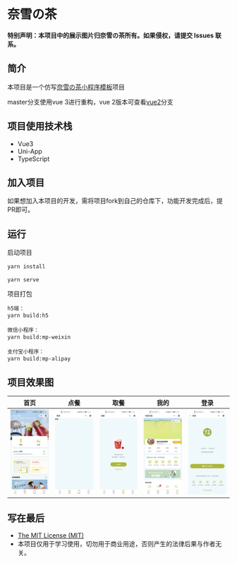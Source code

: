 # 奈雪の茶

**特别声明：本项目中的展示图片归奈雪の茶所有。如果侵权，请提交 Issues 联系。**

## 简介

本项目是一个仿写[奈雪の茶小程序模板](https://github.com/tinypuppet/nxdc-milktea)项目

master分支使用vue 3进行重构，vue 2版本可查看[vue2](https://github.com/xlz122/nai-xue/tree/vue2)分支

## 项目使用技术栈

* Vue3
* Uni-App
* TypeScript

## 加入项目

如果想加入本项目的开发，需将项目fork到自己的仓库下，功能开发完成后，提PR即可。

## 运行

启动项目

```
yarn install
```

```
yarn serve
```

项目打包

```
h5端：
yarn build:h5

微信小程序：
yarn build:mp-weixin

支付宝小程序：
yarn build:mp-alipay
```

## 项目效果图

|首页|点餐|取餐|我的|登录|
|---|---|---|---|---|
|![](./preview/home.jpg)|![](./preview/drink.jpg)|![](./preview/take-foods.jpg)|![](./preview/mine.jpg)|![](./preview/login.jpg)|

## 写在最后

* [The MIT License (MIT)](https://github.com/xlz122/nai-xue/blob/master/LICENSE)
* 本项目仅用于学习使用，切勿用于商业用途，否则产生的法律后果与作者无关。

